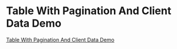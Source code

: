 # Table With Pagination And Client Data Demo

[Table With Pagination And Client Data Demo](https://danieldreke.github.io/table-with-pagination-and-client-data-demo/)
